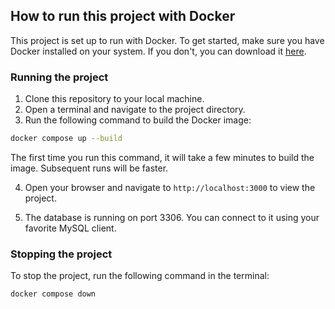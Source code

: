 ## How to run this project with Docker

This project is set up to run with Docker. To get started, make sure you have Docker installed on your system. If you don't, you can download it [here](https://www.docker.com/products/docker-desktop).

### Running the project

1. Clone this repository to your local machine.
2. Open a terminal and navigate to the project directory.
3. Run the following command to build the Docker image:

```bash
docker compose up --build
```
The first time you run this command, it will take a few minutes to build the image. Subsequent runs will be faster.

4. Open your browser and navigate to `http://localhost:3000` to view the project.

5. The database is running on port 3306. You can connect to it using your favorite MySQL client.

### Stopping the project

To stop the project, run the following command in the terminal:

```bash
docker compose down
```
